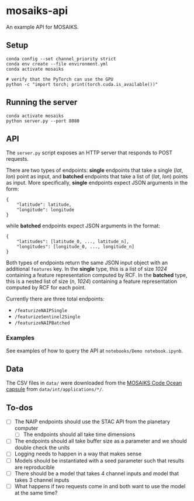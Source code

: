 # mosaiks-api

An example API for MOSAIKS.


## Setup

```
conda config --set channel_priority strict
conda env create --file environment.yml
conda activate mosaiks

# verify that the PyTorch can use the GPU
python -c "import torch; print(torch.cuda.is_available())"
```


## Running the server

```
conda activate mosaiks
python server.py --port 8080
```


## API

The `server.py` script exposes an HTTP server that responds to POST requests.

There are two types of endpoints: **single** endpoints that take a single (_lat_, _lon_) point as input, and **batched** endpoints that take a list of (_lat_, _lon_) points as input.
More specifically, **single** endpoints expect JSON arguments in the form:
```
{
    "latitude": latitude,
    "longitude": longitude
}
```

while **batched** endpoints expect JSON arguments in the format:
```
{
    "latitudes": [latitude_0, ..., latitude_n],
    "longitudes": [longitude_0, ..., longitude_n]
}
```

Both types of endpoints return the same JSON input object with an additional `features` key.
In the **single** type, this is a list of size _1024_ containing a feature representation computed by RCF.
In the **batched** type, this is a nested list of size (_n_, _1024_) containing a feature representation computed by RCF for each point.


Currently there are three total endpoints:
- `/featurizeNAIPSingle`
- `/featurizeSentinel2Single`
- `/featurizeNAIPBatched`


### Examples

See examples of how to query the API at `notebooks/Demo notebook.ipynb`.


## Data

The CSV files in `data/` were downloaded from the [MOSAIKS Code Ocean capsule](https://codeocean.com/capsule/6456296/tree/v2) from `data/int/applications/*/`.


## To-dos

- [ ] The NAIP endpoints should use the STAC API from the planetary computer
    - [ ] The endpoints should all take time dimensions
- [ ] The endpoints should all take buffer size as a parameter and we should double check the units
- [ ] Logging needs to happen in a way that makes sense
- [ ] Models should be instantiated with a seed parameter such that results are reproducible
- [ ] There should be a model that takes 4 channel inputs and model that takes 3 channel inputs
- [ ] What happens if two requests come in and both want to use the model at the same time?